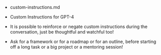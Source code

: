 - custom-instructions.md
- Custom Instructions for GPT-4

- It is possible to reinforce or negate custom instructions during the conversation, just be thoughtful and watchful too!
- Ask for a framework or for a roadmap or for an outline, before starting off a long task or a big project or a mentoring session!
